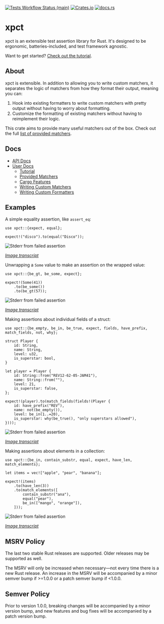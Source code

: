 [![Tests Workflow Status (main)](https://img.shields.io/github/actions/workflow/status/lostatc/xpct/test.yaml?branch=main&label=Tests&style=for-the-badge&logo=github)](https://github.com/lostatc/xpct/actions/workflows/test.yaml)
[![Crates.io](https://img.shields.io/crates/v/xpct?logo=rust&style=for-the-badge)](https://crates.io/crates/xpct)
[![docs.rs](https://img.shields.io/docsrs/xpct?logo=docs.rs&style=for-the-badge)](https://docs.rs/xpct)

# xpct

xpct is an extensible test assertion library for Rust. It's designed to be
ergonomic, batteries-included, and test framework agnostic.

Want to get started? [Check out the
tutorial](https://docs.rs/xpct/latest/xpct/docs/tutorial/index.html).

## About

xpct is extensible. In addition to allowing you to write custom matchers, it
separates the logic of matchers from how they format their output, meaning you
can:

1. Hook into existing formatters to write custom matchers with pretty output
   without having to worry about formatting.
2. Customize the formatting of existing matchers without having to reimplement
   their logic.

This crate aims to provide many useful matchers out of the box. Check out the
full [list of provided
matchers](https://docs.rs/xpct/latest/xpct/docs/matcher_list/index.html).

## Docs

- [API Docs](https://docs.rs/xpct/latest/xpct/index.html)
- [User Docs](https://docs.rs/xpct/latest/xpct/docs/index.html)
  - [Tutorial](https://docs.rs/xpct/latest/xpct/docs/tutorial/index.html)
  - [Provided Matchers](https://docs.rs/xpct/latest/xpct/docs/matcher_list/index.html)
  - [Cargo Features](https://docs.rs/xpct/latest/xpct/docs/cargo_features/index.html)
  - [Writing Custom Matchers](https://docs.rs/xpct/latest/xpct/docs/writing_matchers/index.html)
  - [Writing Custom Formatters](https://docs.rs/xpct/latest/xpct/docs/writing_formatters/index.html)

## Examples

A simple equality assertion, like `assert_eq`:

```rust,should_panic
use xpct::{expect, equal};

expect!("disco").to(equal("Disco"));
```

![Stderr from failed assertion](https://media.githubusercontent.com/media/lostatc/xpct/main/examples/equality.png)

[*Image transcript*](https://raw.githubusercontent.com/lostatc/xpct/main/examples/equality.txt)

Unwrapping a `Some` value to make an assertion on the wrapped value:

```rust,should_panic
use xpct::{be_gt, be_some, expect};

expect!(Some(41))
    .to(be_some())
    .to(be_gt(57));
```

![Stderr from failed assertion](https://media.githubusercontent.com/media/lostatc/xpct/main/examples/chaining.png)

[*Image transcript*](https://raw.githubusercontent.com/lostatc/xpct/main/examples/chaining.txt)

Making assertions about individual fields of a struct:

```rust,should_panic
use xpct::{be_empty, be_in, be_true, expect, fields, have_prefix, match_fields, not, why};

struct Player {
    id: String,
    name: String,
    level: u32,
    is_superstar: bool,
}

let player = Player {
    id: String::from("REV12-62-05-JAM41"),
    name: String::from(""),
    level: 21,
    is_superstar: false,
};

expect!(player).to(match_fields(fields!(Player {
    id: have_prefix("REV"),
    name: not(be_empty()),
    level: be_in(1..=20),
    is_superstar: why(be_true(), "only superstars allowed"),
})));
```

![Stderr from failed assertion](https://media.githubusercontent.com/media/lostatc/xpct/main/examples/fields.png)

[*Image transcript*](https://raw.githubusercontent.com/lostatc/xpct/main/examples/fields.txt)

Making assertions about elements in a collection:

```rust,should_panic
use xpct::{be_in, contain_substr, equal, expect, have_len, match_elements};

let items = vec!["apple", "pear", "banana"];

expect!(items)
    .to(have_len(3))
    .to(match_elements([
        contain_substr("ana"),
        equal("pear"),
        be_in(["mango", "orange"]),
    ]));
```

![Stderr from failed assertion](https://media.githubusercontent.com/media/lostatc/xpct/main/examples/collections.png)

[*Image transcript*](https://raw.githubusercontent.com/lostatc/xpct/main/examples/collections.txt)

## MSRV Policy

The last two stable Rust releases are supported. Older releases may be supported
as well.

The MSRV will only be increased when necessary—not every time there is a new
Rust release. An increase in the MSRV will be accompanied by a minor semver bump
if >=1.0.0 or a patch semver bump if <1.0.0.

## Semver Policy

Prior to version 1.0.0, breaking changes will be accompanied by a minor version
bump, and new features and bug fixes will be accompanied by a patch version
bump.
